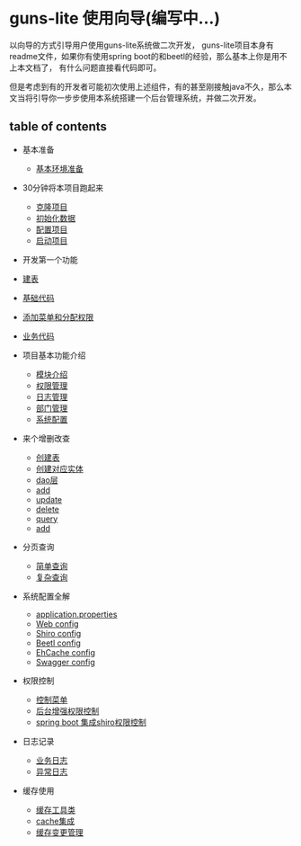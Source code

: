# guns-lite 使用向导(编写中...)

以向导的方式引导用户使用guns-lite系统做二次开发，
guns-lite项目本身有readme文件，如果你有使用spring boot的和beetl的经验，那么基本上你是用不上本文档了，
有什么问题直接看代码即可。

但是考虑到有的开发者可能初次使用上述组件，有的甚至刚接触java不久，那么本文当将引导你一步步使用本系统搭建一个后台管理系统，并做二次开发。

## table of contents

* 基本准备
  * [基本环境准备](base/jdkAndMaven.md)

* 30分钟将本项目跑起来
  * [克隆项目](quickstart/clone.md)
  * [初始化数据](quickstart/initDb.md)
  * [配置项目](quickstart/config.md)
  * [启动项目](quickstart/startup.md)

* 开发第一个功能
 * [建表](first/createTable.md)
 * [基础代码](first/base.md)
 * [添加菜单和分配权限](first/menuAndPermission.md)
 * [业务代码](first/business.md)
 
* 项目基本功能介绍
  * [模块介绍](feature/modules.md)
  * [权限管理](feature/permissionMgr.md)
  * [日志管理](feature/log.md)
  * [部门管理](feature/dept.md)
  * [系统配置](feature/sysConfig.md)

* 来个增删改查
  * [创建表](crud/permissionMgr.md)
  * [创建对应实体](crud/log.md)
  * [dao层](crud/dept.md)
  * [add](crud/add.md)
  * [update](crud/add.md)
  * [delete](crud/add.md)
  * [query](crud/add.md)
  * [add](crud/add.md)
* 分页查询
  * [简单查询](page/simple.md)
  * [复杂查询](page/complex.md)
  

* 系统配置全解
  * [application.properties](sysconfig/application.md)
  * [Web config](sysconfig/web.md)
  * [Shiro config](sysconfig/shiro.md)
  * [Beetl config](sysconfig/beetl.md)
  * [EhCache config](sysconfig/ehcache.md)
  * [Swagger config](sysconfig/swagger.md)

* 权限控制
  * [控制菜单](permission/menu.md)
  * [后台增强权限控制](permission/backPermission.md)
  * [spring boot 集成shiro权限控制](permission/shiro.md)
  
* 日志记录
  * [业务日志](log/business.md)
  * [异常日志](log/error.md)

* 缓存使用
  * [缓存工具类](cache/tool.md)
  * [cache集成](cache/springCache.md)
  * [缓存变更管理](cache/change.md)
  
    